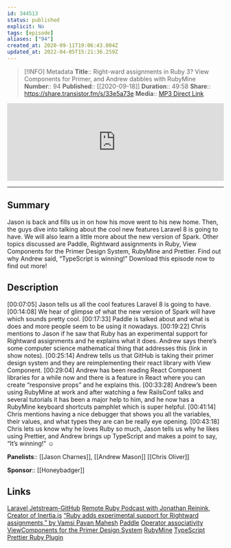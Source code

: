 ```yaml
---
id: 344513
status: published
explicit: No
tags: [episode]
aliases: ["94"]
created_at: 2020-09-11T19:06:43.004Z
updated_at: 2022-04-05T15:21:36.259Z
---
```


> [!INFO] Metadata
> **Title**:: Right-ward assignments in Ruby 3? View Components for Primer, and Andrew dabbles with RubyMine
> **Number**:: 94
> **Published**:: [[2020-09-18]]
> **Duration**:: 49:58
> **Share**:: <https://share.transistor.fm/s/33e5a73e>
> **Media**:: [MP3 Direct Link](https://dts.podtrac.com/redirect.mp3/media.transistor.fm/33e5a73e/04c18ab0.mp3)

<iframe width="100%" height="180" frameborder="no" scrolling="no" seamless src="https://share.transistor.fm/e/33e5a73e/dark"></iframe>

---

## Summary

Jason is back and fills us in on how his move went to his new home. Then, the guys dive into talking about the cool new features Laravel 8 is going to have. We will also learn a little more about the new version of Spark. Other topics discussed are Paddle, Rightward assignments in Ruby, View Components for the Primer Design System, RubyMine and Prettier. Find out why Andrew said, “TypeScript is winning!” Download this episode now to find out more!

## Description

[00:07:05] Jason tells us all the cool features Laravel 8 is going to have.
[00:14:08] We hear of glimpse of what the new version of Spark will have which sounds pretty cool.
[00:17:33] Paddle is talked about and what is does and more people seem to be using it nowadays.
[00:19:22] Chris mentions to Jason if he saw that Ruby has an experimental support for Rightward assignments and he explains what it does. Andrew says there’s some computer science mathematical thing that addresses this (link in show notes).
[00:25:14] Andrew tells us that GitHub is taking their primer design system and they are reimplementing their react library with View Component.
[00:29:04] Andrew has been reading React Component libraries for a while now and there is a feature in React where you can create “responsive props” and he explains this.
[00:33:28] Andrew’s been using RubyMine at work and after watching a few RailsConf talks and several tutorials it has been a major help to him, and he now has a RubyMine keyboard shortcuts pamphlet which is super helpful.
[00:41:14] Chris mentions having a nice debugger that shows you all the variables, their values, and what types they are can be really eye opening.
[00:43:18] Chris lets us know why he loves Ruby so much, Jason tells us why he likes using Prettier, and Andrew brings up TypeScript and makes a point to say, “It’s winning!” ☺

**Panelists**:: [[Jason Charnes]], [[Andrew Mason]]
[[Chris Oliver]]

**Sponsor**:: [[Honeybadger]]

## Links

[Laravel Jetstream-GitHub](https://github.com/laravel/jetstream)
[Remote Ruby Podcast with Jonathan Reinink, Creator of Inertia.js](https://remoteruby.transistor.fm/66)
[“Ruby adds experimental support for Rightward assignments,” by Vamsi Pavan Mahesh](https://blog.saeloun.com/2020/08/31/ruby-adds-experimental-rightward-assignment.html)
[Paddle](https://paddle.com/)
[Operator associativity](https://en.wikipedia.org/wiki/Operator_associativity)
[ViewComponents for the Primer Design System](https://github.com/primer/view_components)
[RubyMine](https://www.jetbrains.com/ruby/)
[TypeScript](https://www.typescriptlang.org/)
[Prettier Ruby Plugin](https://github.com/prettier/plugin-ruby#:~:text=Prettier%2520for%2520Ruby,and%2520integrates%2520with%2520most%2520editors.)
